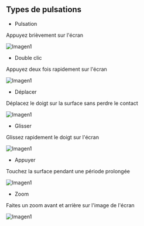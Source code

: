 ## Types de pulsations


* Pulsation

Appuyez brièvement sur l'écran

![Imagen1](http://static.energysistem.com/images/manuals/39530/535569b2b5b35.jpg)

* Double clic

Appuyez deux fois rapidement sur l'écran 

![Imagen1](http://static.energysistem.com/images/manuals/39530/535569bdd9805.jpg)

* Déplacer

Déplacez le doigt sur la surface sans perdre le contact

![Imagen1](http://static.energysistem.com/images/manuals/39530/535569cfdb51d.jpg)

* Glisser

Glissez rapidement le doigt sur l'écran

![Imagen1](http://static.energysistem.com/images/manuals/39530/53556aaed15c2.jpg)

* Appuyer

Touchez la surface pendant une période prolongée

![Imagen1](http://static.energysistem.com/images/manuals/39530/53556aedbd1e1.jpg)

* Zoom

Faites un zoom avant et arrière sur l'image de l'écran

![Imagen1](http://static.energysistem.com/images/manuals/39530/53556afc48900.jpg)
